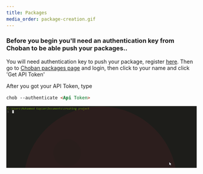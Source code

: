 ```yaml
---
title: Packages
media_order: package-creation.gif
---
```


### Before you begin you'll need an authentication key from Choban to be able push your packages..

You will need authentication key to push your package, register [here](https://choban.herokuapp.com/register). Then go to [Choban packages page](https://choban.herokuapp.com/packages/) and login, then click to your name and click 'Get API Token'

After you got your API Token, type


```markdown
chob --authenticate <Api Token>
```

![](package-creation.gif)